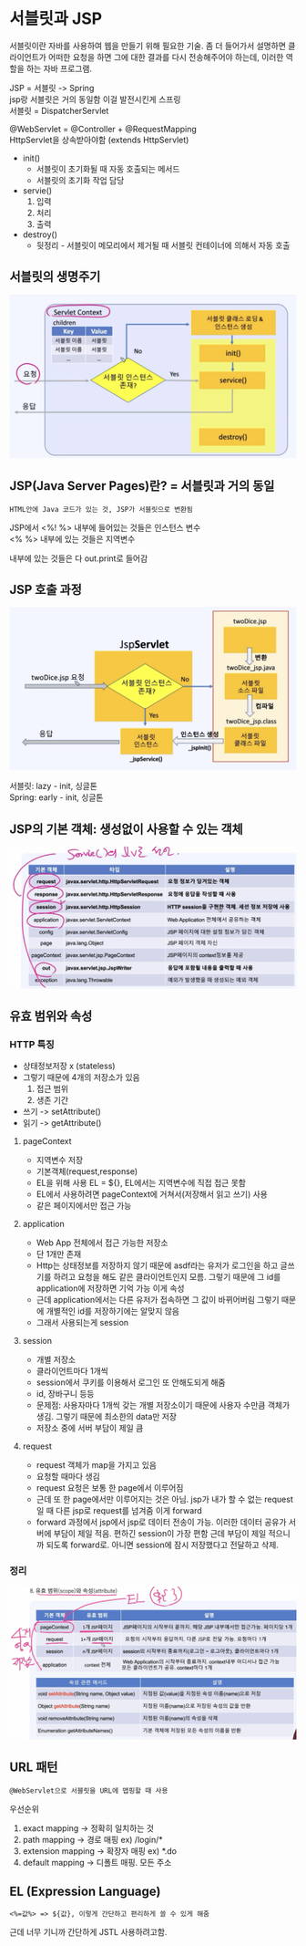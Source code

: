 # 서블릿과 JSP
서블릿이란 자바를 사용하여 웹을 만들기 위해 필요한 기술. 좀 더 들어가서 설명하면 클라이언트가 어떠한 요청을 하면 그에 대한 결과를 다시 전송해주어야 하는데, 이러한 역할을 하는 자바 프로그램.
 
JSP = 서블릿 -> Spring  
jsp랑 서블릿은 거의 동일함 이걸 발전시킨게 스프링  
서블릿 = DispatcherServlet  

@WebServlet = @Controller + @RequestMapping  
HttpServlet을 상속받아야함 (extends HttpServlet)  
- init()
    - 서블릿이 초기화될 때 자동 호출되는 메서드
    - 서블릿의 초기화 작업 담당
- servie()
    1. 입력
    2. 처리
    3. 출력
- destroy()
    - 뒷정리 - 서블릿이 메모리에서 제거될 때 서블릿 컨테이너에 의해서 자동 호출

## 서블릿의 생명주기
![Alt text](image-3.png)

## JSP(Java Server Pages)란? = 서블릿과 거의 동일
    HTML안에 Java 코드가 있는 것, JSP가 서블릿으로 변환됨

JSP에서 <%! %> 내부에 들어있는 것들은 인스턴스 변수  
<% %> 내부에 있는 것들은 지역변수
<html> </html> 내부에 있는 것들은 다 out.print로 들어감

## JSP 호출 과정
![Alt text](image-4.png)

서블릿: lazy - init, 싱글톤  
Spring: early - init, 싱글톤

## JSP의 기본 객체: 생성없이 사용할 수 있는 객체
![Alt text](image-5.png)

## 유효 범위와 속성

### HTTP 특징
- 상태정보저장 x (stateless)
- 그렇기 때문에 4개의 저장소가 있음
    1. 접근 범위
    2. 생존 기간
- 쓰기 -> setAttribute()
- 읽기 -> getAttribute()

1. pageContext
    - 지역변수 저장
    - 기본객체(request,response)
    - EL을 위해 사용 EL = ${}, EL에서는 지역변수에 직접 접근 못함
    - EL에서 사용하려면 pageContext에 거쳐서(저장해서 읽고 쓰기) 사용
    - 같은 페이지에서만 접근 가능

2. application
    - Web App 전체에서 접근 가능한 저장소
    - 단 1개만 존재
    - Http는 상태정보를 저장하지 않기 때문에 asdf라는 유저가 로그인을 하고 글쓰기를 하려고 요청을 해도 같은 클라이언트인지 모름. 그렇기 때문에 그 id를 application에 저장하면 기억 가능 이게 속성
    - 근데 application에서는 다른 유저가 접속하면 그 값이 바뀌어버림 그렇기 때문에 개별적인 id를 저장하기에는 알맞지 않음
    - 그래서 사용되는게 session

3. session
    - 개별 저장소
    - 클라이언트마다 1개씩
    - session에서 쿠키를 이용해서 로그인 또 안해도되게 해줌
    - id, 장바구니 등등
    - 문제점: 사용자마다 1개씩 갖는 개별 저장소이기 때문에 사용자 수만큼 객체가 생김. 그렇기 때문에 최소한의 data만 저장
    - 저장소 중에 서버 부담이 제일 큼

4. request
    - request 객체가 map을 가지고 있음
    - 요청할 때마다 생김
    - request 요청은 보통 한 page에서 이루어짐
    - 근데 또 한 page에서만 이루어지는 것은 아님. jsp가 내가 할 수 없는 request일 때 다른 jsp로 request를 넘겨줌 이게 forward
    - forward 과정에서 jsp에서 jsp로 데이터 전송이 가능. 이러한 데이터 공유가 서버에 부담이 제일 적음. 편하긴 session이 가장 편함 근데 부담이 제일 적으니까 되도록 forward로. 아니면 session에 잠시 저장했다고 전달하고 삭제.

### 정리
![Alt text](image-6.png)

## URL 패턴
    @WebServlet으로 서블릿을 URL에 맵핑할 때 사용

우선순위
1. exact mapping -> 정확히 일치하는 것
2. path mapping -> 경로 매핑 ex) /login/*
3. extension mapping -> 확장자 매핑 ex) *.do
4. default mapping -> 디폴트 매핑. 모든 주소

## EL (Expression Language)
    <%=값%> => ${값}, 이렇게 간단하고 편리하게 쓸 수 있게 해줌


근데 너무 기니까 간단하게 JSTL 사용하려고함.